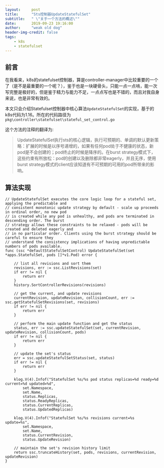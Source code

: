 ```yaml
---
layout:     post
title:      "Sts控制器UpdateStatefulSet"
subtitle:   " \"关于一个方法的概述\""
date:       2019-09-23 19:16:00
author:     "weak old dog"
header-img-credit: false
tags:
    - k8s
    - statefulset
---
```



## 前言
在我看来，k8s的statefulset控制器，算是controller-manager中比较重要的一个了（是不是最重要的一个呢？），鉴于也是一块硬骨头，只能一点一点啃，能一次写完整是极好的，但是鉴于精力与能力不足，一点点写也是不错的，而且对我自身来说，也是非常有效的。

本文只会介绍Statefulset控制器中核心算法`UpdateStatefulSet`的实现，基于的k8s代码为1.16。所在的代码路径为`pkg\controller\statefulset\stateful_set_control.go`

这个方法的注释的翻译为:
> UpdateStatefulSet执行sts的核心逻辑，执行可预期的、单调的默认更新策略：扩展的时候是以序号递增的，如果有任何pod处于不健康的状态，新pod是不会创建的；pod终止的时候是降序的。在burst strategy模式下，这些约束有所放松：pod的创建以及删除都非常eagerly，并且无序，使用burst strategy模式的client应该知道有不可预期的可用的pod所带来的影响。


## 算法实现
```golang
// UpdateStatefulSet executes the core logic loop for a stateful set, applying the predictable and
// consistent monotonic update strategy by default - scale up proceeds in ordinal order, no new pod
// is created while any pod is unhealthy, and pods are terminated in descending order. The burst
// strategy allows these constraints to be relaxed - pods will be created and deleted eagerly and
// in no particular order. Clients using the burst strategy should be careful to ensure they
// understand the consistency implications of having unpredictable numbers of pods available.
func (ssc *defaultStatefulSetControl) UpdateStatefulSet(set *apps.StatefulSet, pods []*v1.Pod) error {

	// list all revisions and sort them
	revisions, err := ssc.ListRevisions(set)
	if err != nil {
		return err
	}
	history.SortControllerRevisions(revisions)

	// get the current, and update revisions
	currentRevision, updateRevision, collisionCount, err := ssc.getStatefulSetRevisions(set, revisions)
	if err != nil {
		return err
	}

	// perform the main update function and get the status
	status, err := ssc.updateStatefulSet(set, currentRevision, updateRevision, collisionCount, pods)
	if err != nil {
		return err
	}

	// update the set's status
	err = ssc.updateStatefulSetStatus(set, status)
	if err != nil {
		return err
	}

	klog.V(4).Infof("StatefulSet %s/%s pod status replicas=%d ready=%d current=%d updated=%d",
		set.Namespace,
		set.Name,
		status.Replicas,
		status.ReadyReplicas,
		status.CurrentReplicas,
		status.UpdatedReplicas)

	klog.V(4).Infof("StatefulSet %s/%s revisions current=%s update=%s",
		set.Namespace,
		set.Name,
		status.CurrentRevision,
		status.UpdateRevision)

	// maintain the set's revision history limit
	return ssc.truncateHistory(set, pods, revisions, currentRevision, updateRevision)
}
```

